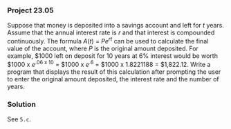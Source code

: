 ### Project 23.05

Suppose that money is deposited into a savings account and left for *t* years.
Assume that the annual interest rate is *r* and that interest is compounded
continuously. The formula *A*(*t*) = *Pe*<sup>*rt*</sup> can be used to
calculate the final value of the account, where *P* is the original amount
deposited. For example, $1000 left on deposit for 10 years at 6% interest would
be worth $1000 x *e*<sup>.06 x 10</sup> = $1000 x *e*<sup>.6</sup> = $1000 x
1.8221188 = $1,822.12. Write a program that displays the result of this
calculation after prompting the user to enter the original amount deposited, the
interest rate and the number of years.

### Solution

See `5.c`.
